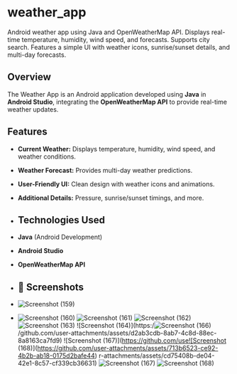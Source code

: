 # weather_app
Android weather app using Java and OpenWeatherMap API. Displays real-time temperature, humidity, wind speed, and forecasts. Supports city search. Features a simple UI with weather icons, sunrise/sunset details, and multi-day forecasts.

## Overview  
The Weather App is an Android application developed using **Java** in **Android Studio**, integrating the **OpenWeatherMap API** to provide real-time weather updates.  

## Features  
- **Current Weather:** Displays temperature, humidity, wind speed, and weather conditions.  
 - **Weather Forecast:** Provides multi-day weather predictions.  
- **User-Friendly UI:** Clean design with weather icons and animations.  
- **Additional Details:** Pressure, sunrise/sunset timings, and more.

- ## Technologies Used  
- **Java** (Android Development)  
- **Android Studio**  
- **OpenWeatherMap API**

  
- ## 📸 Screenshots
- ![Screenshot (159)](https://github.com/user-attachments/assets/f1ec44fc-fc21-4be4-b402-687b33cd1e25)
- ![Screenshot (160)](https://github.com/user-attachments/assets/8760aa54-3bcd-46c3-96a9-b63387d8639b)
![Screenshot (161)](https://github.com/user-attachments/assets/7e87f3ea-3084-4627-af08-cab1aa2eab18)
![Screenshot (162)](https://github.com/user-attachments/assets/164ccbc7-3d65-411e-947f-c63a4f5c0cc1)
![Screenshot (163)](https://github.com/user-attachments/assets/2427ae06-a5f8-4cb9-9e6e-9e2b34d98275)
![Screenshot (164)](https:/![Screenshot (166)](https://github.com/user-attachments/assets/cf651093-243f-4afb-9e73-fc7a0421aeb5)
/github.com/user-attachments/assets/d2ab3cdb-8ab7-4c8d-88ec-8a8163ca7fd9)
![Screenshot (167)](https://github.com/use![Screenshot (168)](https://github.com/user-attachments/assets/713b6523-ce92-4b2b-ab18-0175d2bafe44)
r-attachments/assets/cd75408b-de04-42e1-8c57-cf339cb36631)
![Screenshot (167)](https://github.com/user-attachments/assets/61ebfdb5-1a26-4e47-a058-af4ff77dc9d0)
![Screenshot (168)](https://github.com/user-attachments/assets/2e57bfab-acfc-46a1-916d-436be749b211)

